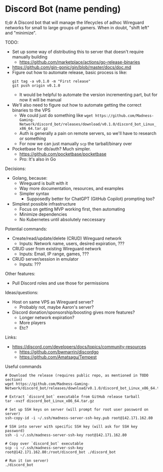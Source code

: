 # Discord Bot (name pending)

tl;dr A Discord bot that will manage the lifecycles of adhoc Wireguard networks for small to large groups of gamers. When in doubt, "shift left" and "minimize".

TODO:

- Set up some way of distributing this to server that doesn't require manually building
  - https://github.com/marketplace/actions/go-release-binaries
- https://github.com/gin-gonic/gin/blob/master/docs/doc.md
- Figure out how to automate release, basic process is like:
  ```
  git tag -a v0.1.0 -m "First release"
  git push origin v0.1.0
  ```
  - It would be helpful to automate the version incrementing part, but for now it will be manual
- We'll also need to figure out how to automate getting the correct binaries to the VPS
  - We could just do something like `wget https://github.com/Madness-Gaming-Network/discord_bot/releases/download/v0.1.0/discord_bot_Linux_x86_64.tar.gz`
  - Auth is generally a pain on remote servers, so we'll have to research or something
  - For now we can just manually `scp` the tarball/binary over
- Pocketbase for db/auth? Much simpler.
  - https://github.com/pocketbase/pocketbase
  - Pro: It's also in Go

Decisions:

- Golang, because:
  - Wireguard is built with it
  - Way more documentation, resources, and examples
  - Simpler syntax
    - Supposedly better for ChatGPT (GitHub Copilot) prompting too?
- Simplest possible infrastructure
  - Focus on getting MVP working first, then automating
  - Minimize dependencies
  - No Kubernetes until absolutely neccessary

Potential commands:

- Create/read/update/delete (CRUD) Wireguard network
  - Inputs: Network name, users, desired expiration, ???
- CRUD user from existing Wireguard network
  - Inputs: Email, IP range, games, ???
- CRUD server/session in emulator
  - Inputs: ???

Other features:

- Pull Discord roles and use those for permissions

Ideas/questions:

- Host on same VPS as Wireguard server?
  - Probably not, maybe Aaron's server?
- Discord donation/sponsorship/boosting gives more features?
  - Longer network expiration?
  - More players
  - Etc?

Links:

- https://discord.com/developers/docs/topics/community-resources
  - https://github.com/bwmarrin/discordgo
  - https://github.com/Amatsagu/Tempest

Useful commands

```
# Download the release (requires public repo, as mentioned in TODO section)
wget https://github.com/Madness-Gaming-Network/discord_bot/releases/download/v0.1.0/discord_bot_Linux_x86_64.tar.gz

# Extract `discord_bot` executable from GitHub release tarball
tar -xvzf discord_bot_Linux_x86_64.tar.gz

# Set up SSH keys on server (will prompt for root user password on server)
ssh-copy-id -i ~/.ssh/madness-server-ssh-key.pub root@142.171.162.80

# SSH into server with specific SSH key (will ask for SSH key password)
ssh -i ~/.ssh/madness-server-ssh-key root@142.171.162.80

# Copy over `discord_bot` executable
scp -i ~/.ssh/madness-server-ssh-key root@142.171.162.80:/root/discord_bot ./discord_bot

# Run it (on server)
./discord_bot
```
